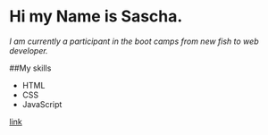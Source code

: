 # Hi my Name is Sascha.

_I am currently a participant in the boot camps from new fish to web developer._

##My skills

- HTML
- CSS
- JavaScript

[link](https://cdn.pixabay.com/photo/2015/03/14/19/45/suit-673697_1280.jpg)

